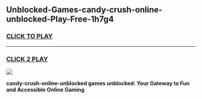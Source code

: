 
## Unblocked-Games-candy-crush-online-unblocked-Play-Free-1h7g4
<h3>
<a href="https://premium76.site?title=candy-crush-online-unblocked&ref=18A1">CLICK TO PLAY</a></h3>
<hr>

<h3>
<a href="https://premium76.site?title=candy-crush-online-unblocked&ref=18A1">CLICK 2 PLAY</a>
  
</h3>

<a href="https://premium76.site?title=candy-crush-online-unblocked&ref=18A1"><img src="https://clearcache.store/games.png"></a>


**candy-crush-online-unblocked games unblocked: Your Gateway to Fun and Accessible Online Gaming**
